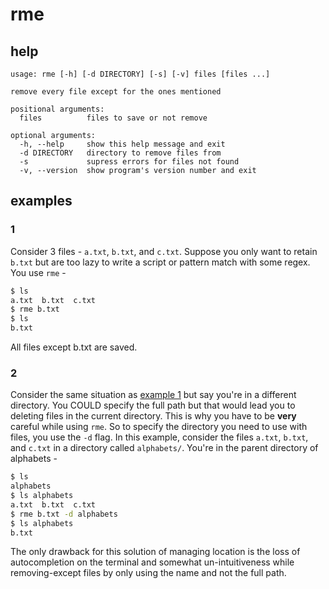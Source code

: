 # rme

## help

```
usage: rme [-h] [-d DIRECTORY] [-s] [-v] files [files ...]

remove every file except for the ones mentioned

positional arguments:
  files          files to save or not remove

optional arguments:
  -h, --help     show this help message and exit
  -d DIRECTORY   directory to remove files from
  -s             supress errors for files not found
  -v, --version  show program's version number and exit
```

## examples

### 1

Consider 3 files - `a.txt`, `b.txt`, and `c.txt`. Suppose you only want to retain `b.txt` but are too lazy to write a script or pattern match with some regex. You use `rme` - 

```sh
$ ls
a.txt  b.txt  c.txt
$ rme b.txt
$ ls
b.txt
```

All files except b.txt are saved.

### 2

Consider the same situation as [example 1](#1) but say you're in a different directory. You COULD specify the full path but that would lead you to deleting files in the current directory. This is why you have to be **very** careful while using `rme`. So to specify the directory you need to use with files, you use the `-d` flag. In this example, consider the files `a.txt`, `b.txt`, and `c.txt` in a directory called `alphabets/`. You're in the parent directory of alphabets - 

```sh
$ ls
alphabets
$ ls alphabets
a.txt  b.txt  c.txt
$ rme b.txt -d alphabets
$ ls alphabets
b.txt
```

The only drawback for this solution of managing location is the loss of autocompletion on the terminal and somewhat un-intuitiveness while removing-except files by only using the name and not the full path.
